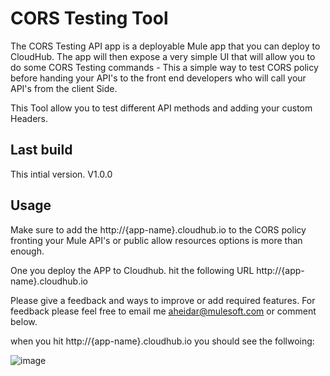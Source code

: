 # CORS Testing Tool

The CORS Testing API app is a deployable Mule app that you can deploy to CloudHub. The app will then expose a very simple UI that will allow you to do some CORS Testing commands - This a simple way to test CORS policy before handing your API's to the front end developers who will call your API's from the client Side.

This Tool allow you to test different API methods and adding your custom Headers.

## Last build

This intial version. V1.0.0 

## Usage

Make sure to add the http://{app-name}.cloudhub.io to the CORS policy fronting your Mule API's or public allow resources options is more than enough.

One you deploy the APP to Cloudhub. hit the following URL http://{app-name}.cloudhub.io

Please give a feedback and ways to improve or add required features.
For feedback please feel free to email me aheidar@mulesoft.com or comment below. 

when you hit http://{app-name}.cloudhub.io you should see the follwoing: 

![image](https://github.com/mulesoft-catalyst/cors-policy-testing-tool/blob/master/corsss.png)
